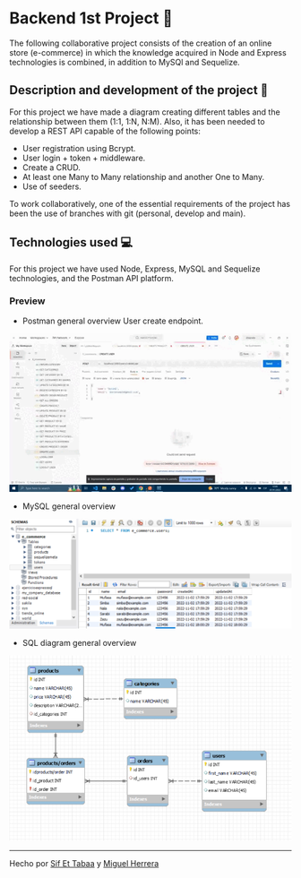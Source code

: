 # Backend 1st Project 🤝

The following collaborative project consists of the creation of an online store (e-commerce) in which the knowledge acquired in Node and Express technologies is combined, in addition to MySQl and Sequelize.

## Description and development of the project 🔧

For this project we have made a diagram creating different tables and the relationship between them (1:1, 1:N, N:M).
Also, it has been needed to develop a REST API capable of the following points:

- User registration using Bcrypt.
- User login + token + middleware.
- Create a CRUD.
- At least one Many to Many relationship and another One to Many.
- Use of seeders.

To work collaboratively, one of the essential requirements of the project has been the use of branches with git (personal, develop and main).


## Technologies used 💻

For this project we have used Node, Express, MySQL and Sequelize technologies, and the Postman API platform.


### Preview 

- Postman general overview
    User create endpoint.

![foto](assets/EndPointValidation.gif)


- MySQL general overview

![foto](assets/SQLimage.png)


- SQL diagram general overview

![foto](assets/Diagrama.png)


----

Hecho por [Sif Et Tabaa](https://github.com/Sif03) y [Miguel Herrera](https://github.com/miguelherreravillanueva)

